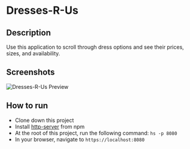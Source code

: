 # Dresses-R-Us

## Description
Use this application to scroll through dress options and see their prices, sizes, and availability.

## Screenshots
![Dresses-R-Us Preview]()

## How to run
* Clone down this project
* Install [http-server](https://www.npmjs.com/package/http-server) from npm
* At the root of this project, run the following command: `hs -p 8080`
* In your browser, navigate to `https://localhost:8080`
